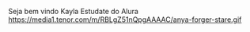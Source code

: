 Seja bem vindo
Kayla Estudate do Alura
https://media1.tenor.com/m/RBLgZ51nQpgAAAAC/anya-forger-stare.gif
